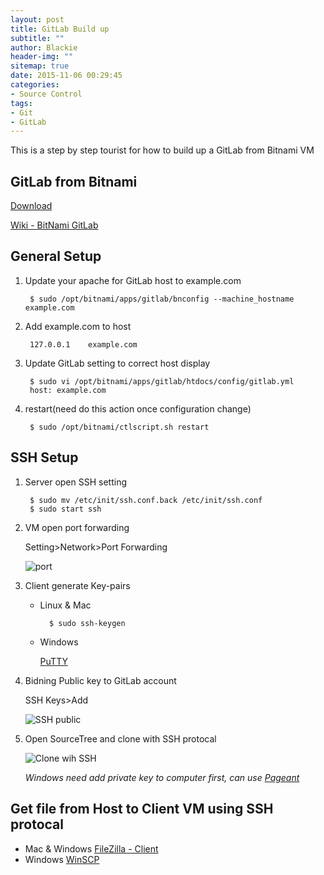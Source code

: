 ```yaml
---
layout: post
title: GitLab Build up
subtitle: ""
author: Blackie
header-img: ""
sitemap: true
date: 2015-11-06 00:29:45
categories:
- Source Control
tags:
- Git
- GitLab
---
```


This is a step by step tourist for how to build up a GitLab from Bitnami VM

<!-- More -->

## GitLab from Bitnami

[Download](https://bitnami.com/stack/gitlab/virtual-machine)

[Wiki - BitNami GitLab](https://wiki.bitnami.com/Applications/BitNami_GitLab?highlight=gitlab)

## General Setup

1. Update your apache for GitLab host to example.com

		$ sudo /opt/bitnami/apps/gitlab/bnconfig --machine_hostname example.com

2. Add example.com to host

		127.0.0.1    example.com

3. Update GitLab setting to correct host display

		$ sudo vi /opt/bitnami/apps/gitlab/htdocs/config/gitlab.yml
		host: example.com

4. restart(need do this action once configuration change)

		$ sudo /opt/bitnami/ctlscript.sh restart

## SSH Setup

1. Server open SSH setting

		$ sudo mv /etc/init/ssh.conf.back /etc/init/ssh.conf
		$ sudo start ssh

2. VM open port forwarding

	Setting>Network>Port Forwarding

	![port](Port%20Forwarding.png)

3. Client generate Key-pairs

	- Linux & Mac

			$ sudo ssh-keygen
	- Windows

		[PuTTY](http://www.chiark.greenend.org.uk/~sgtatham/putty/download.html)

4. Bidning Public key to GitLab account

	SSH Keys>Add

	![SSH public](ssh%20public.png)

5. Open SourceTree and clone with SSH protocal

	![Clone wih SSH](Clone%20with%20ssh.png)

	*Windows need add private key to computer first, can use [Pageant](http://the.earth.li/~sgtatham/putty/latest/x86/pageant.exe)*

## Get file from Host to Client VM using SSH protocal

- Mac & Windows
	[FileZilla - Client](https://www.google.com.tw/url?sa=t&rct=j&q=&esrc=s&source=web&cd=1&cad=rja&uact=8&ved=0CBsQFjAAahUKEwiN5OSiz_nIAhUGXqYKHZMABNQ&url=https%3A%2F%2Ffilezilla-project.org%2Fdownload.php&usg=AFQjCNEVBwvn5iTFmb5JyjzLrD0yKQsMGg&sig2=dep538VPLoemq1TctetF6g)
- Windows
	[WinSCP](https://www.google.com.tw/url?sa=t&rct=j&q=&esrc=s&source=web&cd=1&cad=rja&uact=8&ved=0CBsQFjAAahUKEwjv1vHDz_nIAhXlJKYKHRzKCFs&url=https%3A%2F%2Fwinscp.net%2Feng%2Fdownload.php&usg=AFQjCNFGy0DbS4A__xFv8ToHgJYyYD3BOw&sig2=HHP95wNoiU9FmIfyCVCzww)
